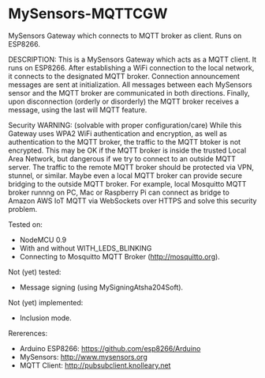 # MySensors-MQTTCGW
MySensors Gateway which connects to MQTT broker as client.  Runs on ESP8266.

DESCRIPTION: 
This is a MySensors Gateway which acts as a MQTT client.  It runs on ESP8266.
After establishing a WiFi connection to the local network, it connects to
the designated MQTT broker.  Connection announcement messages are sent at 
initialization.  All messages between each MySensors sensor and the MQTT broker 
are communicated in both directions.  Finally, upon disconnection (orderly or
disorderly) the MQTT broker receives a message, using the last will MQTT
feature.  
 
Security WARNING: (solvable with proper configuration/care)
While this Gateway uses WPA2 WiFi authentication and encryption, as well as
authentication to the MQTT broker, the traffic to the MQTT btoker is not
encrypted.  This may be OK if the MQTT broker is inside the trusted Local
Area Network, but dangerous if we try to connect to an outside MQTT server.
The traffic to the remote MQTT broker should be protected via VPN, stunnel,
or similar.  Maybe even a local MQTT broker can provide secure bridging
to the outside MQTT broker.  For example, local Mosquitto MQTT broker runnng
on PC, Mac or Raspberry Pi can connect as bridge to Amazon AWS IoT MQTT via 
WebSockets over HTTPS and solve this security problem.

Tested on:
- NodeMCU 0.9
- With and without WITH_LEDS_BLINKING
- Connecting to Mosquitto MQTT Broker (http://mosquitto.org).  

Not (yet) tested:
- Message signing (using MySigningAtsha204Soft).

Not (yet) implemented:
- Inclusion mode.
 
Rererences:
- Arduino ESP8266: https://github.com/esp8266/Arduino
- MySensors: http://www.mysensors.org
- MQTT Client: http://pubsubclient.knolleary.net
